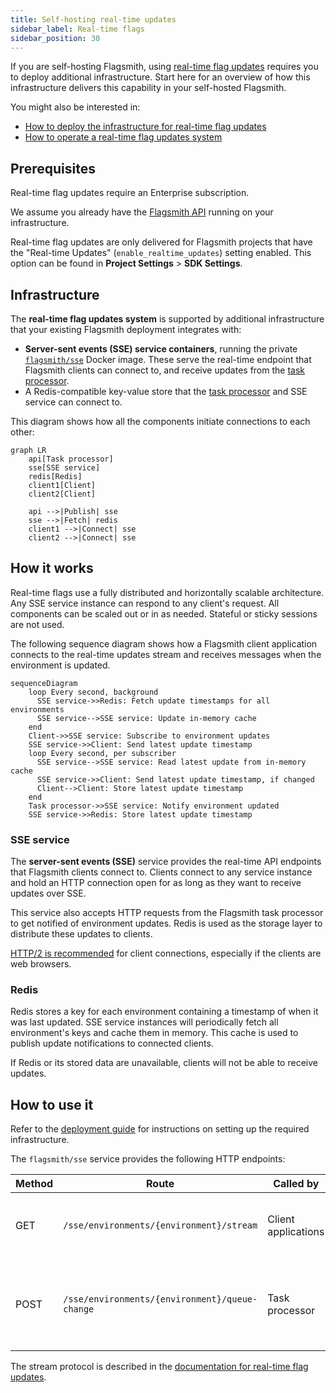 ```yaml
---
title: Self-hosting real-time updates
sidebar_label: Real-time flags
sidebar_position: 30
---
```


If you are self-hosting Flagsmith, using [real-time flag updates](/advanced-use/real-time-flags.md) requires you to
deploy additional infrastructure. Start here for an overview of how this infrastructure delivers this capability in your
self-hosted Flagsmith.

You might also be interested in:

- [How to deploy the infrastructure for real-time flag updates](deployment)
- [How to operate a real-time flag updates system](operations)

## Prerequisites

Real-time flag updates require an Enterprise subscription.

We assume you already have the [Flagsmith API](/deployment/hosting/locally-api.md) running on your infrastructure.

Real-time flag updates are only delivered for Flagsmith projects that have the "Real-time Updates"
(`enable_realtime_updates`) setting enabled. This option can be found in **Project Settings** > **SDK Settings**.

## Infrastructure

The **real-time flag updates system** is supported by additional infrastructure that your existing Flagsmith deployment
integrates with:

- **Server-sent events (SSE) service containers**, running the private
  [`flagsmith/sse`](https://hub.docker.com/repository/docker/flagsmith/sse) Docker image. These serve the real-time
  endpoint that Flagsmith clients can connect to, and receive updates from the
  [task processor](/deployment/configuration/task-processor).
- A Redis-compatible key-value store that the [task processor](/deployment/configuration/task-processor.md) and SSE
  service can connect to.

This diagram shows how all the components initiate connections to each other:

```mermaid
graph LR
    api[Task processor]
    sse[SSE service]
    redis[Redis]
    client1[Client]
    client2[Client]

    api -->|Publish| sse
    sse -->|Fetch| redis
    client1 -->|Connect| sse
    client2 -->|Connect| sse
```

## How it works

Real-time flags use a fully distributed and horizontally scalable architecture. Any SSE service instance can respond to
any client's request. All components can be scaled out or in as needed. Stateful or sticky sessions are not used.

The following sequence diagram shows how a Flagsmith client application connects to the real-time updates stream and
receives messages when the environment is updated.

```mermaid
sequenceDiagram
    loop Every second, background
      SSE service->>Redis: Fetch update timestamps for all environments
      SSE service-->SSE service: Update in-memory cache
    end
    Client->>SSE service: Subscribe to environment updates
    SSE service->>Client: Send latest update timestamp
    loop Every second, per subscriber
      SSE service-->SSE service: Read latest update from in-memory cache
      SSE service->>Client: Send latest update timestamp, if changed
      Client-->Client: Store latest update timestamp
    end
    Task processor->>SSE service: Notify environment updated
    SSE service->>Redis: Store latest update timestamp
```

### SSE service

The **server-sent events (SSE)** service provides the real-time API endpoints that Flagsmith clients connect to. Clients
connect to any service instance and hold an HTTP connection open for as long as they want to receive updates over SSE.

This service also accepts HTTP requests from the Flagsmith task processor to get notified of environment updates. Redis
is used as the storage layer to distribute these updates to clients.

[HTTP/2 is recommended](https://developer.mozilla.org/en-US/docs/Web/API/Server-sent_events/Using_server-sent_events)
for client connections, especially if the clients are web browsers.

### Redis

Redis stores a key for each environment containing a timestamp of when it was last updated. SSE service instances will
periodically fetch all environment's keys and cache them in memory. This cache is used to publish update notifications
to connected clients.

If Redis or its stored data are unavailable, clients will not be able to receive updates.

## How to use it

Refer to the [deployment guide](deployment) for instructions on setting up the required infrastructure.

The `flagsmith/sse` service provides the following HTTP endpoints:

| Method | Route                                          | Called by           | Description                                                    | Authentication                   |
| ------ | ---------------------------------------------- | ------------------- | -------------------------------------------------------------- | -------------------------------- |
| GET    | `/sse/environments/{environment}/stream`       | Client applications | Subscribe to an SSE stream for the given environment.          | None                             |
| POST   | `/sse/environments/{environment}/queue-change` | Task processor      | Notify the SSE service that the given environment was updated. | `Token SSE_AUTHENTICATION_TOKEN` |

The stream protocol is described in the
[documentation for real-time flag updates](/advanced-use/real-time-flags#implementation-details).
